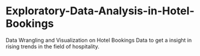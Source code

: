 # Exploratory-Data-Analysis-in-Hotel-Bookings
Data Wrangling and Visualization on Hotel Bookings Data to get a insight in rising trends in the field of hospitality. 
